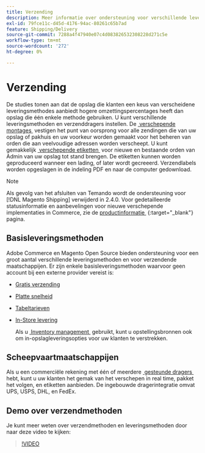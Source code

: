 ```yaml
---
title: Verzending
description: Meer informatie over ondersteuning voor verschillende leveringsmethoden en verzenddragers die u aan uw klanten kunt aanbieden.
exl-id: 79fce11c-d45d-4176-94ac-80261c65b7ad
feature: Shipping/Delivery
source-git-commit: 7288a4f47940e07c4d083826532308228d271c5e
workflow-type: tm+mt
source-wordcount: '272'
ht-degree: 0%

---
```


# Verzending

De studies tonen aan dat de opslag die klanten een keus van verscheidene leveringsmethodes aanbiedt hogere omzettingspercentages heeft dan opslag die één enkele methode gebruiken. U kunt verschillende leveringsmethoden en verzenddragers instellen. De [&#x200B; verschepende montages &#x200B;](shipping-settings.md) vestigen het punt van oorsprong voor alle zendingen die van uw opslag of pakhuis en uw voorkeur worden gemaakt voor het beheren van orden die aan veelvoudige adressen worden verscheept. U kunt gemakkelijk [&#x200B; verschepende etiketten &#x200B;](shipping-labels.md) voor nieuwe en bestaande orden van Admin van uw opslag tot stand brengen. De etiketten kunnen worden geproduceerd wanneer een lading, of later wordt gecreeerd. Verzendlabels worden opgeslagen in de indeling PDF en naar de computer gedownload.

>[!NOTE]
>
>Als gevolg van het afsluiten van Temando wordt de ondersteuning voor [!DNL Magento Shipping] verwijderd in 2.4.0. Voor gedetailleerde statusinformatie en aanbevelingen voor nieuwe verschepende implementaties in Commerce, zie de [&#x200B; productinformatie &#x200B;](https://business.adobe.com/products/magento/shipping.html) {:target="_blank"} pagina.

## Basisleveringsmethoden

Adobe Commerce en Magento Open Source bieden ondersteuning voor een groot aantal verschillende leveringsmethoden en voor verzendende maatschappijen. Er zijn enkele basisleveringsmethoden waarvoor geen account bij een externe provider vereist is:

* [Gratis verzending](shipping-free.md)

* [Platte snelheid](shipping-flat-rate.md)

* [Tabeltarieven](shipping-table-rate.md)

* [In-Store levering](shipping-in-store-delivery.md)

  Als u [&#x200B; Inventory management &#x200B;](../inventory-management/introduction.md) gebruikt, kunt u opstellingsbronnen ook om in-opslagleveringsopties voor uw klanten te verstrekken.

## Scheepvaartmaatschappijen

Als u een commerciële rekening met één of meerdere [&#x200B; gesteunde dragers &#x200B;](carriers.md) hebt, kunt u uw klanten het gemak van het verschepen in real time, pakket het volgen, en etiketten aanbieden. De ingebouwde dragerintegratie omvat UPS, USPS, DHL, en FedEx.

## Demo over verzendmethoden

Je kunt meer weten over verzendmethoden en leveringsmethoden door naar deze video te kijken:

>[!VIDEO](https://video.tv.adobe.com/v/343658/?quality=12&learn=on)
